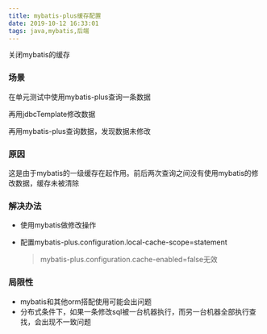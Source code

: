 ```yaml
---
title: mybatis-plus缓存配置
date: 2019-10-12 16:33:01
tags: java,mybatis,后端
---
```




关闭mybatis的缓存



<!-- more -->



### 场景

在单元测试中使用mybatis-plus查询一条数据

再用jdbcTemplate修改数据

再用mybatis-plus查询数据，发现数据未修改


### 原因

这是由于mybatis的一级缓存在起作用。前后两次查询之间没有使用mybatis的修改数据，缓存未被清除

### 解决办法

- 使用mybatis做修改操作
- 配置mybatis-plus.configuration.local-cache-scope=statement
    
    > mybatis-plus.configuration.cache-enabled=false无效

### 局限性

- mybatis和其他orm搭配使用可能会出问题
- 分布式条件下，如果一条修改sql被一台机器执行，而另一台机器全部执行查找，会出现不一致问题